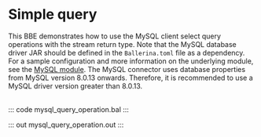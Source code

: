 # Simple query

This BBE demonstrates how to use the MySQL client select query operations
with the stream return type. Note that the MySQL database driver JAR should
be defined in the `Ballerina.toml` file as a dependency.
For a sample configuration and more information on the underlying module, see the [MySQL module](https://docs.central.ballerina.io/ballerinax/mysql/latest/).
The MySQL connector uses database properties from MySQL version 8.0.13 onwards. Therefore, it is
recommended to use a MySQL driver version greater than 8.0.13.<br><br>

::: code mysql_query_operation.bal :::

::: out mysql_query_operation.out :::
